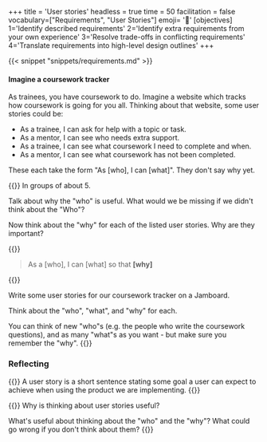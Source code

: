 +++
title = 'User stories'
headless = true
time = 50
facilitation = false
vocabulary=["Requirements", "User Stories"]
emoji= '🧩'
[objectives]
    1='Identify described requirements'
    2='Identify extra requirements from your own experience'
    3='Resolve trade-offs in conflicting requirements'
    4='Translate requirements into high-level design outlines'
+++

{{< snippet "snippets/requirements.md" >}}

#### Imagine a coursework tracker

As trainees, you have coursework to do. Imagine a website which tracks how coursework is going for you all. Thinking about that website, some user stories could be:

- As a trainee, I can ask for help with a topic or task.
- As a mentor, I can see who needs extra support.
- As a trainee, I can see what coursework I need to complete and when.
- As a mentor, I can see what coursework has not been completed.

These each take the form "As [who], I can [what]". They don't say why yet.

{{<note type="activity" title="Exercise 10 Minutes" >}}
In groups of about 5.

Talk about why the "who" is useful. What would we be missing if we didn't think about the "Who"?

Now think about the "why" for each of the listed user stories. Why are they important?

{{</note>}}

> As a [who], I can [what] so that **[why]**

{{<note type="activity" title="Exercise 10 Minutes" >}}

Write some user stories for our coursework tracker on a Jamboard.

Think about the "who", "what", and "why" for each.

You can think of new "who"s (e.g. the people who write the coursework questions), and as many "what"s as you want - but make sure you remember the "why".
{{</note>}}

### Reflecting

{{<note type="glossary" title="Key Term" >}}
A user story is a short sentence stating some goal a user can expect to achieve when using the product we are implementing.
{{</note>}}

{{<note type="activity" title="10 Minutes" >}}
Why is thinking about user stories useful?

What's useful about thinking about the "who" and the "why"? What could go wrong if you don't think about them?
{{</note>}}
